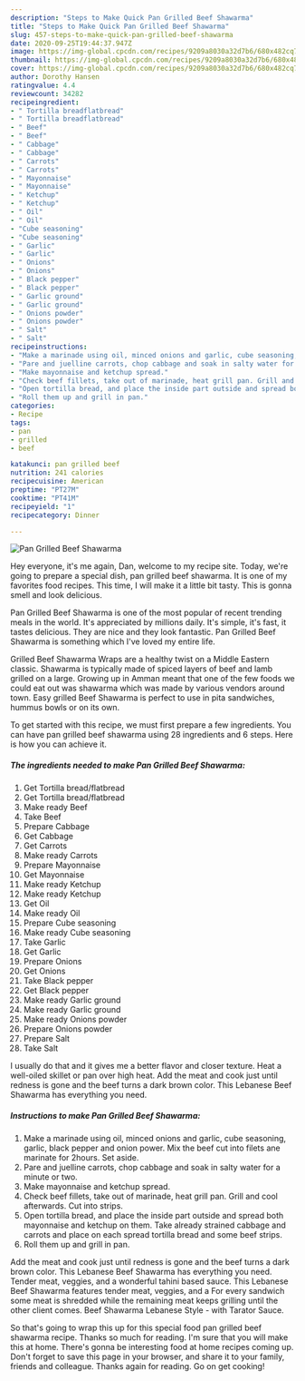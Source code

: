 ```yaml
---
description: "Steps to Make Quick Pan Grilled Beef Shawarma"
title: "Steps to Make Quick Pan Grilled Beef Shawarma"
slug: 457-steps-to-make-quick-pan-grilled-beef-shawarma
date: 2020-09-25T19:44:37.947Z
image: https://img-global.cpcdn.com/recipes/9209a8030a32d7b6/680x482cq70/pan-grilled-beef-shawarma-recipe-main-photo.jpg
thumbnail: https://img-global.cpcdn.com/recipes/9209a8030a32d7b6/680x482cq70/pan-grilled-beef-shawarma-recipe-main-photo.jpg
cover: https://img-global.cpcdn.com/recipes/9209a8030a32d7b6/680x482cq70/pan-grilled-beef-shawarma-recipe-main-photo.jpg
author: Dorothy Hansen
ratingvalue: 4.4
reviewcount: 34282
recipeingredient:
- " Tortilla breadflatbread"
- " Tortilla breadflatbread"
- " Beef"
- " Beef"
- " Cabbage"
- " Cabbage"
- " Carrots"
- " Carrots"
- " Mayonnaise"
- " Mayonnaise"
- " Ketchup"
- " Ketchup"
- " Oil"
- " Oil"
- "Cube seasoning"
- "Cube seasoning"
- " Garlic"
- " Garlic"
- " Onions"
- " Onions"
- " Black pepper"
- " Black pepper"
- " Garlic ground"
- " Garlic ground"
- " Onions powder"
- " Onions powder"
- " Salt"
- " Salt"
recipeinstructions:
- "Make a marinade using oil, minced onions and garlic, cube seasoning, garlic, black pepper and onion power. Mix the beef cut into filets ane marinate for 2hours. Set aside."
- "Pare and juelline carrots, chop cabbage and soak in salty water for a minute or two."
- "Make mayonnaise and ketchup spread."
- "Check beef fillets, take out of marinade, heat grill pan. Grill and cool afterwards. Cut into strips."
- "Open tortilla bread, and place the inside part outside and spread both mayonnaise and ketchup on them. Take already strained cabbage and carrots and place on each spread tortilla bread and some beef strips."
- "Roll them up and grill in pan."
categories:
- Recipe
tags:
- pan
- grilled
- beef

katakunci: pan grilled beef 
nutrition: 241 calories
recipecuisine: American
preptime: "PT27M"
cooktime: "PT41M"
recipeyield: "1"
recipecategory: Dinner

---
```



![Pan Grilled Beef Shawarma](https://img-global.cpcdn.com/recipes/9209a8030a32d7b6/680x482cq70/pan-grilled-beef-shawarma-recipe-main-photo.jpg)

Hey everyone, it's me again, Dan, welcome to my recipe site. Today, we're going to prepare a special dish, pan grilled beef shawarma. It is one of my favorites food recipes. This time, I will make it a little bit tasty. This is gonna smell and look delicious.

Pan Grilled Beef Shawarma is one of the most popular of recent trending meals in the world. It's appreciated by millions daily. It's simple, it's fast, it tastes delicious. They are nice and they look fantastic. Pan Grilled Beef Shawarma is something which I've loved my entire life.

Grilled Beef Shawarma Wraps are a healthy twist on a Middle Eastern classic. Shawarma is typically made of spiced layers of beef and lamb grilled on a large. Growing up in Amman meant that one of the few foods we could eat out was shawarma which was made by various vendors around town. Easy grilled Beef Shawarma is perfect to use in pita sandwiches, hummus bowls or on its own.


To get started with this recipe, we must first prepare a few ingredients. You can have pan grilled beef shawarma using 28 ingredients and 6 steps. Here is how you can achieve it.

<!--inarticleads1-->

##### The ingredients needed to make Pan Grilled Beef Shawarma:

1. Get  Tortilla bread/flatbread
1. Get  Tortilla bread/flatbread
1. Make ready  Beef
1. Take  Beef
1. Prepare  Cabbage
1. Get  Cabbage
1. Get  Carrots
1. Make ready  Carrots
1. Prepare  Mayonnaise
1. Get  Mayonnaise
1. Make ready  Ketchup
1. Make ready  Ketchup
1. Get  Oil
1. Make ready  Oil
1. Prepare Cube seasoning
1. Make ready Cube seasoning
1. Take  Garlic
1. Get  Garlic
1. Prepare  Onions
1. Get  Onions
1. Take  Black pepper
1. Get  Black pepper
1. Make ready  Garlic ground
1. Make ready  Garlic ground
1. Make ready  Onions powder
1. Prepare  Onions powder
1. Prepare  Salt
1. Take  Salt


I usually do that and it gives me a better flavor and closer texture. Heat a well-oiled skillet or pan over high heat. Add the meat and cook just until redness is gone and the beef turns a dark brown color. This Lebanese Beef Shawarma has everything you need. 

<!--inarticleads2-->

##### Instructions to make Pan Grilled Beef Shawarma:

1. Make a marinade using oil, minced onions and garlic, cube seasoning, garlic, black pepper and onion power. Mix the beef cut into filets ane marinate for 2hours. Set aside.
1. Pare and juelline carrots, chop cabbage and soak in salty water for a minute or two.
1. Make mayonnaise and ketchup spread.
1. Check beef fillets, take out of marinade, heat grill pan. Grill and cool afterwards. Cut into strips.
1. Open tortilla bread, and place the inside part outside and spread both mayonnaise and ketchup on them. Take already strained cabbage and carrots and place on each spread tortilla bread and some beef strips.
1. Roll them up and grill in pan.


Add the meat and cook just until redness is gone and the beef turns a dark brown color. This Lebanese Beef Shawarma has everything you need. Tender meat, veggies, and a wonderful tahini based sauce. This Lebanese Beef Shawarma features tender meat, veggies, and a For every sandwich some meat is shredded while the remaining meat keeps grilling until the other client comes. Beef Shawarma Lebanese Style - with Tarator Sauce. 

So that's going to wrap this up for this special food pan grilled beef shawarma recipe. Thanks so much for reading. I'm sure that you will make this at home. There's gonna be interesting food at home recipes coming up. Don't forget to save this page in your browser, and share it to your family, friends and colleague. Thanks again for reading. Go on get cooking!
